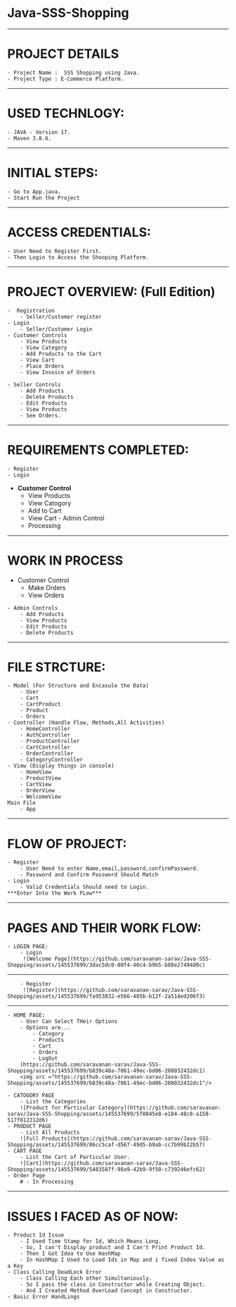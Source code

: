 # Java-SSS-Shopping
____________________________________________
# PROJECT DETAILS
    - Project Name :  SSS Shopping using Java.
    - Project Type : E-Commerce Platform.
_____________________________________________
# USED TECHNLOGY:
    - JAVA - Version 17.
    - Maven 3.8.6.
_____________________________________________
# INITIAL STEPS:
    - Go to App.java.
    - Start Run the Project
_____________________________________________
# ACCESS CREDENTIALS:
    - User Need to Register First.
    - Then Login to Access the Shooping Platform.
__________________________________________________
# PROJECT OVERVIEW: (Full Edition)
    -  Registration
        - Seller/Customer register
    - Login
        - Seller/Customer Login
    - Customer Controls
        - View Products
        - View Category
        - Add Products to the Cart
        - View Cart
        - Place Orders
        - View Invoice of Orders
        
    - Seller Controls
        - Add Products
        - Delete Products
        - Edit Products
        - View Products
        - See Orders.
____________________________________________________
# REQUIREMENTS COMPLETED:
    - Register
    - Login
   - **Customer Control**
        - View Products
        - View Catogory
        - Add to Cart
        - View Cart
    - Admin Control
        - Processing
_______________________________________________________
# WORK IN PROCESS
   - Customer Control
        - Make Orders
        - View Orders
        
    - Admin Controls
        - Add Products
        - View Products
        - Edit Products
        - Delete Products
        
_______________________________________________________
# FILE STRCTURE:
    - Model (For Structure and Encasule the Data)
        - User
        - Cart
        - CartProduct
        - Product
        - Orders
    - Controller (Handle Flow, Methods,All Activities)
        - HomeController
        - AuthController
        - ProductController
        - CartController
        - OrderController
        - CategoryController
    - View (Display things in console)
        - HomeView
        - ProductView
        - CartView
        - OrderView
        - WelcomeView
    Main File
        - App
__________________________________________________________________

# FLOW OF PROJECT:
    - Register 
        - User Need to enter Name,email,password,confirmPassword.
        - Password and Confirm Password Should Match
    - Login 
        - Valid Credentials Should need to Login.
    ***Enter Into the Work FLow***
___________________________________________________________________
# PAGES AND THEIR WORK FLOW:
    - LOGIN PAGE:
        - Login 
         ![Welcome Page](https://github.com/saravanan-sarav/Java-SSS-Shopping/assets/145537699/3dac5dc0-08f4-40c4-b9b5-b88e27494d0c)
_______________________________________________________________
        - Register
         ![Register](https://github.com/saravanan-sarav/Java-SSS-Shopping/assets/145537699/fa953832-e566-485b-b12f-2a514ed206f3)
______________________________________________________________
    - HOME PAGE:
        - User Can Select THeir Options
        - Options are...
            - Catogory
            - Products
            - Cart
            - Orders
            - LogOut
        (https://github.com/saravanan-sarav/Java-SSS-Shopping/assets/145537699/b839c48a-7061-49ec-bd06-208032432dc1)
        <img src ="https://github.com/saravanan-sarav/Java-SSS-Shopping/assets/145537699/b839c48a-7061-49ec-bd06-208032432dc1"/>

    - CATOGORY PAGE
        - List the Categories
        ![Product for Particular Category](https://github.com/saravanan-sarav/Java-SSS-Shopping/assets/145537699/5f0845e8-e184-48c8-a158-517f812212d6)
    - PRODUCT PAGE
        - List All Products
        ![Full Products](https://github.com/saravanan-sarav/Java-SSS-Shopping/assets/145537699/86cc5caf-d567-49d5-b9ab-cc7b99b22b57)
    - CART PAGE
        - List the Cart of Particular User.
        ![Cart](https://github.com/saravanan-sarav/Java-SSS-Shopping/assets/145537699/5483587f-98a9-42b9-9f50-c739246efc62)
    - Order Page 
        # - In Processing
______________________________________________________________

# ISSUES I FACED AS OF NOW:
    - Product Id Issue
        - I Used Time Stamp for Id, Which Means Long.
        - So, I can't Display product and I Can't Print Product Id.
        - Then I Got Idea to Use HashMap 
        - In HashMap I Used to Load Ids in Map and i fixed Index Value as a Key
    - Class Calling DeadLock Error
        - Class Calling Each other Simultaniously.
        - So I pass the class in Constructor while Creating Object.
        - And I Created Method OverLoad Concept in Constructor.
    - Basic Error HandLings



    
    
